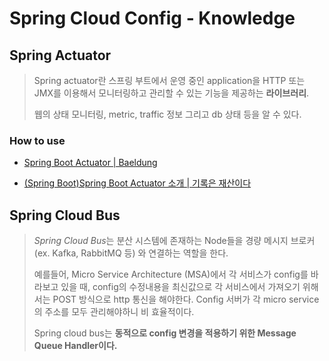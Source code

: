 # Spring Cloud Config - Knowledge

## Spring Actuator

> Spring actuator란 스프링 부트에서 운영 중인 application을 HTTP 또는 JMX를 이용해서 모니터링하고 관리할 수 있는 기능을 제공하는 **라이브러리**. 
> 
> 웹의 상태 모니터링, metric, traffic 정보 그리고 db 상태 등을 알 수 있다.

### How to use

- [Spring Boot Actuator | Baeldung](https://www.baeldung.com/spring-boot-actuators)

- [(Spring Boot)Spring Boot Actuator 소개 | 기록은 재산이다](https://supawer0728.github.io/2018/05/12/spring-actuator/)



## Spring Cloud Bus

> *Spring Cloud Bus*는 분산 시스템에 존재하는 Node들을 경량 메시지 브로커 (ex. Kafka, RabbitMQ 등) 와 연결하는 역할을 한다.
> 
> 예를들어, Micro Service Architecture (MSA)에서 각 서비스가 config를 바라보고 있을 때, config의 수정내용을 최신값으로 각 서비스에서 가져오기 위해서는 POST 방식으로 http 통신을 해야한다. Config 서버가 각 micro service의 주소를 모두 관리해야하니 비 효율적이다.
> 
> Spring cloud bus는 **동적으로 config 변경을 적용하기 위한 Message Queue Handler이다.** 
